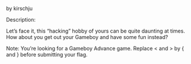 by kirschju

Description:

Let’s face it, this “hacking” hobby of yours can be quite daunting at times. How about you get out your Gameboy and have some fun instead?

Note: You’re looking for a Gameboy Advance game. Replace < and > by { and } before submitting your flag.
